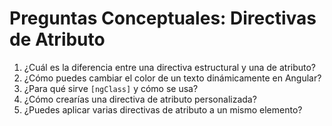 # Preguntas Conceptuales: Directivas de Atributo

1. ¿Cuál es la diferencia entre una directiva estructural y una de atributo?
2. ¿Cómo puedes cambiar el color de un texto dinámicamente en Angular?
3. ¿Para qué sirve `[ngClass]` y cómo se usa?
4. ¿Cómo crearías una directiva de atributo personalizada?
5. ¿Puedes aplicar varias directivas de atributo a un mismo elemento?
